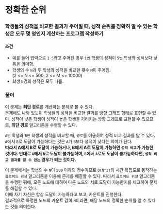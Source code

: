 # 정확한 순위
### 학생들의 성적을 비교한 결과가 주어질 때, 성적 순위를 정확히 알 수 있는 학생은 모두 몇 명인지 계산하는 프로그램 작성하기
#### 조건
- 예를 들어 입력으로 ```1 5```라고 주어진 경우 ```1번``` 학생의 성적이 ```5번``` 학생의 성적보다 낮음을 의미함.
- 학생의 수 ```N```과 두 학생의 성적을 비교한 횟수 ```M```이 주어짐.  
  (2 <= N <= 500, 2 <= M <= 10000)
- 학생 ```N```명의 성적은 모두 다름.
### 풀이
이 문제는 **최단 경로**를 계산하는 문제로 볼 수 있다.  
문제에도 나와 있듯이 학생들의 성적을 비교한 결과를 방향 그래프 형태로 표현할 수 있다. 성적이 낮은 학생이 성적이 높은 학생을 가리키는 방향 그래프로 표현할 수 있으므로, **최단 경로** 알고리즘을 수행할 수 있다.  

```A번``` 학생과 ```B번``` 학생의 성적을 비교할 때, ```경로```를 이용하여 성적 비교 결과를 알 수 있다.  
```A```에서 ```B```로 도달이 가능하다는 것은 ```A```가 ```B```보다 성적이 낮다는 의미가 된다.  
**따라서 A에서 B로 도달이 가능하거나, B에서 A로 도달이 가능하면 ```성적 비교```가 가능한 것이다. 반대로 ```A```에서 ```B```로 도달이 불가능하며, ```B```에서 ```A```로도 도달이 불가능하다면, ```성적 비교 결과를 알 수 없는``` 경우가 되는 것이다.**  

이 문제에서는 학생의 수 ```N```이 ```500``` 이하의 정수이므로 ```O(N^3)```의 시간 복잡도로 동작하는 ```플로이드 워셜``` 알고리즘을 이용해 문제를 해결할 수 있다. 따라서 ```플로이드 워셜``` 알고리즘을 수행한 뒤에, 모든 노드에 대하여 다른 노드와 서로 도달이 가능한지를 체크하여 문제를 해결할 수 있다.  
이때 자기 자신은 항상 도달이 가능하다고 보고, 카운트를 진행한다.  
결과적으로 특정한 노드의 카운트 값이 ```N```이라면, 해당 노드의 정확한 순위를 알 수 있다는 것을 의미한다.
